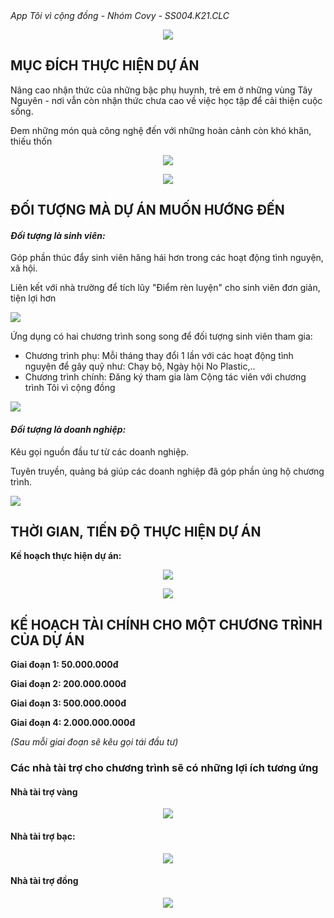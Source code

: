 <html>
<style>
table {
  font-family: arial, sans-serif;
  border-collapse: collapse;
  width: 100%;
}

td, th {
  border: 1px solid #dddddd;
  text-align: center;
  padding: 20px;
}

tr:nth-child(even) {
  background-color: #dddddd;
}
</style>
     <em> App Tôi vì cộng đồng - Nhóm Covy - SS004.K21.CLC</em>
     <p align = "center"> <img src = "app.png"> </p>
<h2> MỤC ĐÍCH THỰC HIỆN DỰ ÁN </h2>
<p> Nâng cao nhận thức của những bậc phụ huynh, trẻ em ở những vùng Tây Nguyên - nơi vẫn còn nhận thức chưa cao về việc học tập để cải thiện cuộc sống. </p>
<p> Đem những món quà công nghệ đến với những hoàn cảnh còn khó khăn, thiếu thốn </p>
<p align = "center"> <img src = "10.JPG"> </p>
<p align = "center"> <img src = "18.JPG"> </p>
<h2> ĐỐI TƯỢNG MÀ DỰ ÁN MUỐN HƯỚNG ĐẾN </h2>
<h4> <em> Đối tượng là sinh viên: </em> </h4>
  <p> Góp phần thúc đẩy sinh viên hăng hái hơn trong các hoạt động tình nguyện, xã hội. </p>
  <p> Liên kết với nhà trường để tích lũy "Điểm rèn luyện" cho sinh viên đơn giản, tiện lợi hơn </p>
  <p align = "left"> <img src = "Artboard 1.png"> </p>
  <p> Ứng dụng có hai chương trình song song để đối tượng sinh viên tham gia: </p>
  <ul>
    <li> Chương trình phụ: Mỗi tháng thay đổi 1 lần với các hoạt động tình nguyện để gây quỹ như: Chạy bộ, Ngày hội No Plastic,.. </li>
    <li> Chương trình chính: Đăng ký tham gia làm Cộng tác viên với chương trình Tôi vì cộng đồng </li>
  </ul>
  <p align = "left"> <img src = "Artboard 2.png"> </p>
<h4> <em> Đối tượng là doanh nghiệp: </em> </h4>
  <p> Kêu gọi nguồn đầu tư từ các doanh nghiệp. </p>
  <p> Tuyên truyền, quảng bá giúp các doanh nghiệp đã góp phần ủng hộ chương trình. </p>
   <p align = "left"> <img src = "Artboard 3.png"> </p> 
<h2> THỜI GIAN, TIẾN ĐỘ THỰC HIỆN DỰ ÁN </h2>
     <body>
  <p> <strong> Kế hoạch thực hiện dự án: </strong> </p>
         <p align = "center"> <img src = "Artboard 4.png"> </p>
         <p align = "center"> <img src = "Artboard 5.png"> </p>
     </body>
<h2> KẾ HOẠCH TÀI CHÍNH CHO MỘT CHƯƠNG TRÌNH CỦA DỰ ÁN </h2>
     <body>
  <p> <strong> Giai đoạn 1: 50.000.000đ </strong> </p>
  <p> <strong> Giai đoạn 2: 200.000.000đ </strong> </p>
  <p> <strong> Giai đoạn 3: 500.000.000đ </strong> </p>
  <p> <strong> Giai đoạn 4: 2.000.000.000đ </strong> </p>
  <p> <em> (Sau mỗi giai đoạn sẽ kêu gọi tái đầu tư) </em> </p>
  <h3> Các nhà tài trợ cho chương trình sẽ có những lợi ích tương ứng </h3>
  <h4> Nhà tài trợ vàng </h4>
  <p align = "center"> <img src = "1.PNG"> </p>
  <h4> Nhà tài trợ bạc: </h4>
  <p align = "center"> <img src = "2.PNG"> </p>
  <h4> Nhà tài trợ đồng </h4>
   <p align = "center"> <img src = "3.PNG"> </p>
     </body>
</html>
    
